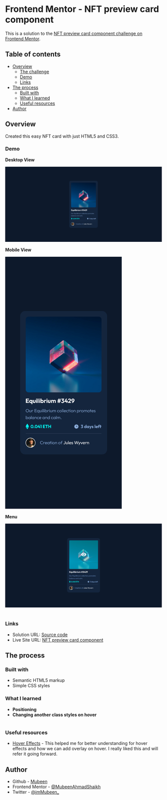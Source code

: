 # Frontend Mentor - NFT preview card component

This is a solution to the [NFT preview card component challenge on Frontend Mentor](https://frontendmentor-nft-preview-card-component-main.netlify.app/).
## Table of contents

- [Overview](#overview)
  - [The challenge](#the-challenge)
  - [Demo](#screenshot)
  - [Links](#links)
- [The process](#my-process)
  - [Built with](#built-with)
  - [What I learned](#what-i-learned)
  - [Useful resources](#useful-resources)
- [Author](#author)


## Overview
Created this easy NFT card with just HTML5 and CSS3.

### Demo

**Desktop View**

<img src="solution-img/Desktop-view.png" alt="Desktop view"/>

**Mobile View**

<img src="solution-img/Mobile-view.png" alt="Mobile view"/>

**Menu**

<img src="solution-img/active-nft.png" alt="active"/>

#

### Links

- Solution URL: [Source code](https://github.com/MubeenAhmadShaikh/FrontendMentorChallenges/tree/main/nft-preview-card-component-main)
- Live Site URL: [NFT preview card component](https://frontendmentor-nft-preview-card-component-main.netlify.app/)

## The process

### Built with

- Semantic HTML5 markup
- Simple CSS styles

### What I learned

- **Positioning**
- **Changing another class styles on hover**


#

### Useful resources

- [Hover Effects](https://www.w3schools.com/howto/howto_css_image_overlay.asp) - This helped me for better understanding for hover effects and how we can add overlay on hover. I really liked this and will refer it going forward.

## Author

- Github - [Mubeen](https://github.com/MubeenAhmadShaikh/)
- Frontend Mentor - [@MubeenAhmadShaikh](https://www.frontendmentor.io/profile/MubeenAhmadShaikh)
- Twitter - [@imMubeen_](https://www.twitter.com/imMubeen_)
